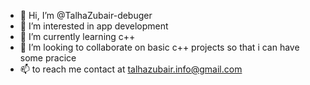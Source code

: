 - 👋 Hi, I’m @TalhaZubair-debuger
- 👀 I’m interested in app development
- 🌱 I’m currently learning c++
- 💞️ I’m looking to collaborate on basic c++ projects so that i can have some pracice
- 📫 to reach me contact at talhazubair.info@gmail.com
